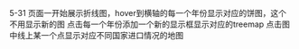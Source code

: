 5-31
页面一开始展示折线图，hover到横轴的每一个年份显示对应的饼图，这个不用显示新的图
点击每一个年份添加一个新的显示框显示对应的treemap
点击图中线上某一个点显示对应不同国家进口情况的地图
